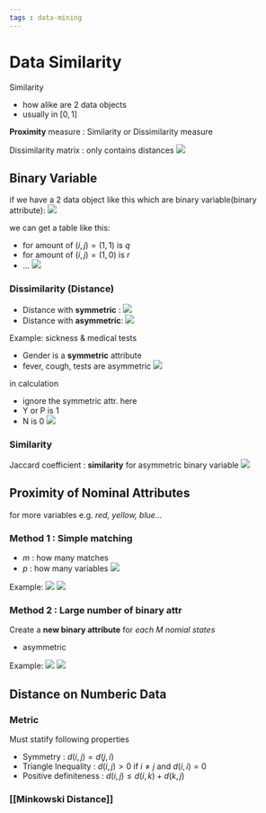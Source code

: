 ```yaml
---
tags : data-mining
---
```


# Data Similarity
Similarity
* how alike are 2 data objects
* usually in $[0,1]$

**Proximity** measure : Similarity or Dissimilarity measure

Dissimilarity matrix : only contains distances
![](https://i.imgur.com/6yb1gD5.png)

## Binary Variable
if we have a 2 data object like this which are binary variable(binary attribute):
![](https://i.imgur.com/BJzWPvo.png)

we can get a table like this:
* for amount of $(i,j) = (1,1)$ is $q$
* for amount of $(i,j) = (1,0)$ is $r$
* ...
![](https://i.imgur.com/qsKwKYD.png)


### Dissimilarity (Distance)
* Distance with **symmetric** :
![](https://i.imgur.com/GYF9NeR.png)
* Distance with **asymmetric**:
![](https://i.imgur.com/xwTIxWs.png)

Example: sickness & medical tests
* Gender is a **symmetric** attribute
* fever, cough, tests are asymmetric
![](https://i.imgur.com/UWfgSMk.png)

in calculation
* ignore the symmetric attr. here
* Y or P is 1
* N is 0
![](https://i.imgur.com/Xs4v6WJ.png)

### Similarity
Jaccard coefficient : **similarity** for asymmetric binary variable
![](https://i.imgur.com/jLWLeaO.png)

## Proximity of Nominal Attributes 
for more variables
e.g. *red, yellow, blue...*

### Method 1 : Simple matching
* $m$ : how many matches
* $p$ : how many variables
![](https://i.imgur.com/1fz7Ljx.png)

Example:
![](https://i.imgur.com/B6JMiI4.png)
![](https://i.imgur.com/zklid4P.png)

### Method 2 : Large number of binary attr
Create a **new binary attribute** for *each M nomial states*
* asymmetric

Example:
![](https://i.imgur.com/9MpJe87.png)
![](https://i.imgur.com/K5BnYxH.png)

## Distance on Numberic Data
### Metric
Must statify following properties
* Symmetry : $d(i,j)=d(j,i)$
* Triangle Inequality : $d(i,j)>0$ if $i \neq j$ and $d(i,i)=0$
* Positive definiteness : $d(i,j) \leq d(i,k) + d(k,j)$

### [[Minkowski Distance]]